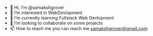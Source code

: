 - 👋 Hi, I’m @samakshgrover
- 👀 I’m interested in WebDevlopment
- 🌱 I’m currently learning Fullstack Web Devlopment
- 💞️ I’m looking to collaborate on some projects
- 📫 How to reach me you can reach me samakshgrover@gmail.com

<!---
samakshgrover/samakshgrover is a ✨ special ✨ repository because its `README.md` (this file) appears on your GitHub profile.
You can click the Preview link to take a look at your changes.
--->
